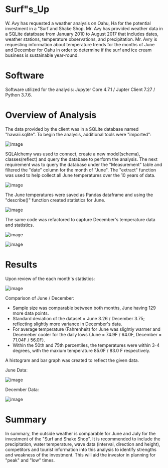# Surf"s_Up
W. Avy has requested a weather analysis on Oahu, Ha for the potential investment in a "Surf and Shake Shop.  Mr. Avy has provided weather data in a SQLite datatbase from January 2010 to August 2017 that includes dates, weather stations, temperature observations, and precipitation. Mr. Avry is requesting information about temperature trends for the months of June and December for Oahu in order to determine if the surf and ice cream business is sustainable year-round.

# Software
Software utilized for the analysis:  Jupyter Core 4.7.1 / Jupter Client 7.27 / Python 3.7.6.

# Overview of Analysis
The data provided by the client was in a SQLite database named "hawaii.sqlite".  To begin the analysis, additional tools were "imported":

![image](https://user-images.githubusercontent.com/89953246/139586514-38f82522-4b7f-4d5f-ade5-704b8bc7c1d7.png)

SQLAlchemy was used to connect, create a new model(schema), classes(reflect) and query the database to perform the analysis. The next requirement was to query the database under the "Measurement" table and filtered the "date" column for the month of "June". The "extract" function was used to help collect all June temperatures over the 10 years of data.

![image](https://user-images.githubusercontent.com/89953246/139586644-0b34fe88-d6fc-4816-9288-99f84351f694.png)

The June temperatures were saved as Pandas dataframe and using the "describe()" function created statistics for June.

![image](https://user-images.githubusercontent.com/89953246/139586795-d4c1aedc-c76e-4a16-8d83-34327796bcb0.png)

The same code was refactored to capture December's temperature data and statistics.

![image](https://user-images.githubusercontent.com/89953246/139587259-dd9e8124-c78e-43f1-b1b7-5a3e63648c0a.png)

![image](https://user-images.githubusercontent.com/89953246/139587340-6203be3c-e212-4009-957c-21097ae575c2.png)

# Results
Upon review of the each month's statistics:

![image](https://user-images.githubusercontent.com/89953246/139587486-d69868d7-bafc-475c-aa85-5b9a0d953f8e.png)

Comparison of June / December:  

  - Sample size was comparable between both months, June having 129 more data points.
  - Standard deviation of the dataset = June 3.26 / December 3.75; reflecting slightly more variance in December's data.
  - For average temperature (Fahrenheit) for June was slightly warmer and Decemeber cooler for the daily lows (June = 74.9F / 64.0F, December = 71.04F / 56.0F).  
  - Within the 50th and 75th percentiles, the temperatures were within 3-4 degrees, with the maxium temperature 85.0F / 83.0 F respectively.
  
A histogram and bar graph was created to reflect the given data.

June Data:

![image](https://user-images.githubusercontent.com/89953246/139588651-15d4f238-2c73-42fc-a685-924c3723d116.png)

December Data:

![image](https://user-images.githubusercontent.com/89953246/139588507-01e86d15-684c-4899-8454-f13b24865a2c.png)


# Summary
In summary, the outside weather is comparable for June and July for the investment of the "Surf and Shake Shop".  It is recommended to include the precipitation, water temperature, wave data (interval, direction and height), competitors and tourist information into this analysis to identify strengths and weakness of the investment.  This will aid the investor in planning for "peak" and "low" times.
